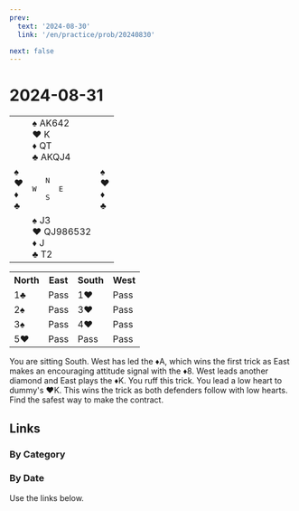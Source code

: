 ```yaml
---
prev:
  text: '2024-08-30'
  link: '/en/practice/prob/20240830'

next: false
---
```


# 2024-08-31

<table class="deal">
	<tr>
		<td></td>
		<td>♠ AK642<br>♥ K<br>♦ QT<br>♣ AKQJ4</td>
		<td></td>
	</tr>
	<tr>
		<td>♠ <br>♥ <br>♦ <br>♣ </td>
		<td><pre>   N<br>W     E<br>   S</pre></td>
		<td>♠ <br>♥ <br>♦ <br>♣ </td>
	</tr>
	<tr>
		<td></td>
		<td>♠ J3<br>♥ QJ986532<br>♦ J<br>♣ T2</td>
		<td></td>
	</tr>
</table>

<table class="auction">
	<tr>
		<th>North</th>
		<th>East</th>
		<th>South</th>
		<th>West</th>
	</tr>
	<tr>
		<td>1♣</td>
		<td>Pass</td>
		<td>1♥</td>
		<td>Pass</td>
	</tr>
	<tr>
		<td>2♠</td>
		<td>Pass</td>
		<td>3♥</td>
		<td>Pass</td>
	</tr>
	<tr>
		<td>3♠</td>
		<td>Pass</td>
		<td>4♥</td>
		<td>Pass</td>
	</tr>
	<tr>
		<td>5♥</td>
		<td>Pass</td>
		<td>Pass</td>
		<td>Pass</td>
	</tr>
</table>

You are sitting South. West has led the ♦A, which wins the first trick as East makes an encouraging attitude signal with the ♦8. West leads another diamond and East plays the ♦K. You ruff this trick. You lead a low heart to dummy's ♥K. This wins the trick as both defenders follow with low hearts. Find the safest way to make the contract.

## Links

[<Badge type="tip" text="Check Solution"/>](/en/learning/prob/20240831)

### By Category

[<Badge type="tip" text="<--"/>](/en/practice/prob/20240830)
[<Badge type="tip" text="Calendar"/>](/en/practice/calendar/202408)
[<Badge type="info" text="-->"/>](/en/practice/prob/20240831#links)

### By Date

Use the links below.